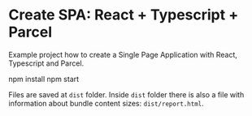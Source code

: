 
# Create SPA: React + Typescript + Parcel

Example project how to create a Single Page Application with React, Typescript and Parcel.

npm install
npm start


Files are saved at `dist` folder.
Inside `dist` folder there is also a file with information about bundle content sizes: `dist/report.html`.
